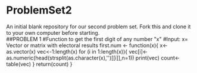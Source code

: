 ProblemSet2
===========

An initial blank repository for our second problem set.  Fork this and clone it to your own computer before starting.  
##PROBLEM 1
#Function to get the first digit of any number "x"
#Input: x= Vector or matrix with electoral results
first.num <- function(x){ 
  x<-as.vector(x)
  vec<-1:length(x)
  for (i in 1:length(x)){
  vec[i]<-as.numeric(head(strsplit(as.character(x),'')[[i]],n=1)) 
  print(vec)
  count<-table(vec)
}
return(count)
}
  

